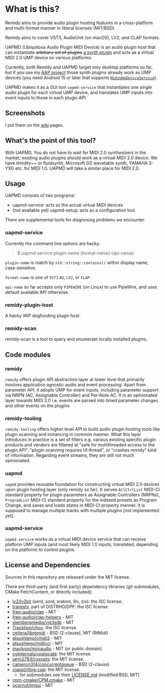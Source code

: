 # What is this?

Remidy aims to provide audio plugin hosting features in a cross-platform and
multi-format manner in liberal licenses (MIT/BSD).

Remidy aims to cover VST3, AudioUnit (on macOS), LV2, and CLAP formats.

UAPMD (Ubiquitous Audio Plugin MIDI Device) is an audio plugin host that can instantiate <del>arbitrary set of plugins</del> <ins>a synth plugin</ins> and acts as a virtual MIDI 2.0 UMP device on various platforms.

Currently, both Remidy and UAPMD target only desktop platforms so far, but if you use my [AAP project](https://github.com/atsushieno/aap-core) those synth plugins already work as UMP devices (you need Android 15 or later that supports [`MidiUmpDeviceService`](https://developer.android.com/reference/kotlin/android/media/midi/MidiUmpDeviceService)).

UAPMD makes it as a GUI tool `uapmd-service` that instantiates one single audio plugin for each virtual UMP device, and translates UMP inputs into event inputs to those in each plugin API.

## Screenshots

I put them on the [wiki](https://github.com/atsushieno/uapmd/wiki) pages.

## What's the point of this tool?

With UAPMD, You do not have to wait for MIDI 2.0 synthesizers in the market; existing audio plugins should work as a virtual MIDI 2.0 device. We have timidity++ or fluidsynth, Microsoft GS wavetable synth, YAMAHA S-YXG etc. for MIDI 1.0. UAPMD will take a similar place for MIDI 2.0.

## Usage

UAPMD consists of two programs:

- uapmd-service: acts as the actual virtual MIDI devices
- (not available yet) uapmd-setup: acts as a configuration tool

There are supplemental tools for diagnosing problems we encounter.

### uapmd-service

Currently the command line options are hacky:

> $ uapmd-service plugin-name (format-name) (api-name)

`plugin-name` is match by `std::string::contains()` within display name, case-sensitive.

`format-name` is one of `VST3` `AU`, `LV2`, or `CLAP`.

`api-name` so far accepts only `PIPEWIRE` (on Linux) to use PipeWire, and uses default available API otherwise.

<!--

> $ uapmd-service -audio [audio-config-file] -midi [midi-device-settings-file]

- `-audio`: optional. Specifies audio configuration file that can be created by `uapmd-setup`.
- `-midi`: required. Specifies MIDI device configuration file that can be created by `uapmd-setup`.

### uapmd-setup

> $ uapmd-setup

Launches the GUI by default.
-->

### remidy-plugin-host

A hacky WIP dogfooding plugin host.

### remidy-scan

remidy-scan is a tool to query and enumerate locally installed plugins.


## Code modules

### remidy

`remidy` offers plugin API abstraction layer at lower level that primarily involves application agnostic audio and event processing. Apart from parameter API, it adopts UMP for event inputs, including parameter support via NRPN (AC, Assignable Controller) and Per-Note AC. It is an opinionated layer towards MIDI 2.0 i.e. events are parsed into timed parameter changes and other events on the plugins.

### remidy-tooling

`remidy-tooling` offers higher level API to build audio plugin hosting tools like plugin scanning and instancing in common manner.
What this layer introduces in practice is a set of filters e.g. various existing specific plugin products and vendors are filtered at "safe for multithreaded access to the plugin API", "plugin scanning requires UI thread", or "crashes remidy" kind of information.
Regarding event streams, they are still not much opinionated.

### uapmd

`uapmd` provides reusable foundation for constructing virtual MIDI 2.0 devices upon plugin hosting layer (only remidy so far). It serves `AllCtrlList` MIDI-CI standard property for plugin parameters as Assignable Controllers (NRPNs), `ProgramList` MIDI-CI standard property for the indexed presets as Program Change, and saves and loads states in MIDI-CI property manner. It is supposed to manage multiple tracks with multiple plugins [not implemented yet].

### uapmd-service

`uapmd-service` works as a virtual MIDI device service that can receive platform UMP inputs (and most likely MIDI 1.0 inputs, translated, depending on the platform) to control plugins.


## License and Dependencies

Sources in this repository are released under the MIT license.

There are third-party (and first party) dependency libraries (git submodules, CMake FetchContent, or directly included):

- [lv2/lv2kit](https://github.com/lv2/lv2kit) (serd, sord, sratom, lilv, zix): the ISC license.
- [travesty](https://github.com/DISTRHO/DPF/tree/main/distrho/src/travesty), part of DISTRHO/DPF: the ISC license
- [free-audio/clap](https://github.com/free-audio/clap) - MIT
- [free-audio/clap-helpers](https://github.com/free-audio/clap-helpers) - MIT
- [steinbergmedia/vst3sdk](https://github.com/steinbergmedia/vst3sdk) - MIT
- [Tracktion/choc](https://github.com/Tracktion/choc/): the ISC license.
- [celtera/libremidi](https://github.com/celtera/libremidi) - BSD (2-clause), MIT (RtMidi)
- [atsushieno/cmidi2](atsushieno/cmidi2) - MIT
- [atsushieno/midicci](atsushieno/midicci) - MIT
- [mackron/miniaudio](https://github.com/mackron/miniaudio) - MIT (or public domain)
- [cginternals/cpplocate](https://github.com/cginternals/cpplocate): the MIT license.
- [jarro2783/cxxopts](https://github.com/jarro2783/cxxopts): the MIT license.
- [cameron314/concurrentqueue](https://github.com/cameron314/concurrentqueue) - BSD (2-clause)
- [cjappl/rtlog-cpp](https://github.com/cjappl/rtlog-cpp): the MIT license.
    - for submodules see their [LICENSE.md](https://github.com/cjappl/rtlog-cpp/blob/main/LICENSE.md) (modified BSD, MIT)
- [cpm-cmake/CPM.cmake](https://github.com/cpm-cmake/CPM.cmake) - MIT
- [ocornut/imgui](https://github.com/ocornut/imgui) - MIT
